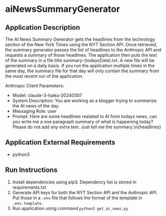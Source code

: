 # aiNewsSummaryGenerator

## Application Description

The AI News Summary Generator gets the headlines from the technology section of the New York Times using the NYT Section API. Once retrieved, the summary generator passes the list of headlines to the Anthropic API and requests a summary of those headlines. The application then puts the text of the summary in a file title summary-{todaysDate}.txt. A new file will be generated on a daily basis. If you run the application multiple times in the same day, the summary file for that day will only contain the summary from the most recent run of the application.

Anthropic Client Parameters:

- Model: claude-3-haiku-20240307
- System Description: You are working as a blogger trying to summarize the AI news of the day.
- Messaging Role: user
- Prompt: Here are some headlines realated to AI from todays news, can you write me a one paragraph summary of what is happening today? Please do not add any extra text. Just tell me the summary.\n{headlines}

## Application External Requirements

- python3

## Run Instructions

1. Install dependencies using pip3. Dependency list is stored in requirements.txt
2. Generate API keys for both the NYT Section API and the Anthropic API. Put those in a `.env` file that follows the format of the template in `.env.template`.
3. Run application using command `python3 get_ai_news.py`
